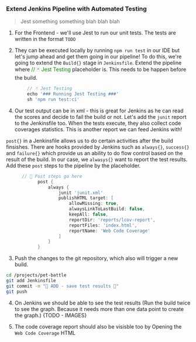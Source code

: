 ### Extend Jenkins Pipeline with Automated Testing
> Jest something something blah blah blah

1. For the Frontend - we'll use Jest to run our unit tests. The tests are written in the format 
`TODO`

2. They can be executed locally by running `npm run test` in our IDE but let's jump ahead and get them going in our pipeline! To do this, we're going to extend the `Build{}` stage in `Jenkinsfile`. Extend the pipeline where <span style="color:green;" >// 🃏 Jest Testing</span> placeholder is. This needs to be happen before the build.

```groovy
        // 🃏 Jest Testing
        echo '### Running Jest Testing ###'
        sh 'npm run test:ci'
```

4. Our test output can be in xml - this is great for Jenkins as he can read the scores and decide to fail the build or not. Let's add the `junit` report to the Jenkinsfile too. When the tests execute, they also collect code coverages statistics. This is another report we can feed Jenkins with!

`post{}` in a Jenkinsfile allows us to do certain activities after the build finsishes. There are hooks provided by Jenkins such as `always{}`, `success{}` and `failure{}` which provide us an ability to do flow control based on the result of the build. In our case, we `alwasys{}` want to report the test results. Add these `post` steps to the pipeline by the placeholder. 
```groovy
      // 📰 Post steps go here
			post {
				always {
					junit 'junit.xml'
					publishHTML target: [
						allowMissing: true,
						alwaysLinkToLastBuild: false,
						keepAll: false,
						reportDir: 'reports/lcov-report',
						reportFiles: 'index.html',
						reportName: 'Web Code Coverage'
					]
				}
			}
```

3. Push the changes to the git repository, which also will trigger a new build.

```bash
cd /projects/pet-battle
git add Jenkinsfile
git commit -m "🍊 ADD - save test results 🍊"
git push
```

4. On Jenkins we should be able to see the test results (Run the build twice to see the graph. Because it needs more than one data point to create the graph.)
{TODO - IMAGES}

5. The code coverage report should also be visisble too by Opening the `Web Code Coverage` HTML 